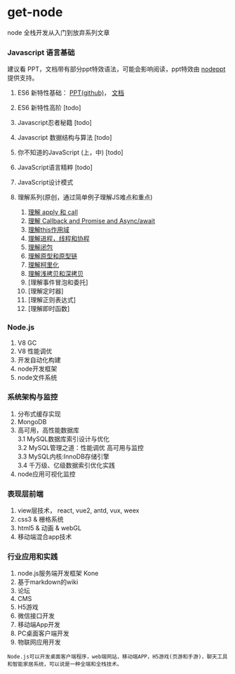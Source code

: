 # get-node
node 全栈开发从入门到放弃系列文章

### Javascript 语言基础
建议看 PPT，文档带有部分ppt特效语法，可能会影响阅读，ppt特效由 [nodeppt](https://github.com/daviscai/nodePPT) 提供支持。

1. ES6 新特性基础： [PPT(github)](https://daviscai.github.io/es6_base/)， [文档](https://github.com/daviscai/get-node/blob/master/es6_base/es6.base.md)   

2. ES6 新特性高阶 [todo]  

3. Javascript忍者秘籍 [todo]

4. Javascript 数据结构与算法 [todo]    

5. 你不知道的JavaScript (上，中) [todo]  

6. JavaScript语言精粹 [todo]

7. JavaScript设计模式

8. 理解系列(原创，通过简单例子理解JS难点和重点)
    1. [理解 apply 和 call](https://github.com/daviscai/get-node/blob/master/understand/js_apply_call.md)
    2. [理解 Callback and Promise and Async/await](https://github.com/daviscai/get-node/blob/master/understand/js_callback_promise_async.md)
    3. [理解this作用域](https://github.com/daviscai/get-node/blob/master/understand/js_this.md)  
    4. [理解进程，线程和协程](https://github.com/daviscai/get-node/blob/master/understand/js_thread.md)
    5. [理解闭包](https://github.com/daviscai/get-node/blob/master/understand/js_closure.md)
    6. [理解原型和原型链](https://github.com/daviscai/get-node/blob/master/understand/js_prototype.md)
    7. [理解柯里化](https://github.com/daviscai/get-node/blob/master/understand/js_curry.md)
    8. [理解浅拷贝和深拷贝](https://github.com/daviscai/get-node/blob/master/understand/js_deepcopy.md)
    9. [理解事件冒泡和委托]
    10. [理解定时器]
    11. [理解正则表达式]
    12. [理解即时函数]


### Node.js
1. V8 GC
2. V8 性能调优
3. 开发自动化构建
4. node开发框架
5. node文件系统

### 系统架构与监控
1. 分布式缓存实现
2. MongoDB
3. 高可用，高性能数据库  
    3.1 MySQL数据库索引设计与优化  
    3.2 MySQL管理之道：性能调优 高可用与监控  
    3.3 MySQL内核:InnoDB存储引擎  
    3.4 千万级、亿级数据索引优化实践
4. node应用可视化监控

### 表现层前端
1. view层技术， react, vue2, antd, vux, weex
2. css3 & 栅格系统
3. html5 & 动画 & webGL
4. 移动端混合app技术

### 行业应用和实践
1. node.js服务端开发框架 Kone
2. 基于markdown的wiki
3. 论坛
4. CMS
5. H5游戏
6. 微信接口开发
7. 移动端App开发
8. PC桌面客户端开发
9. 物联网应用开发


`Node.js可以开发桌面客户端程序，web端网站，移动端APP，H5游戏(页游和手游)，聊天工具和智能家居系统，可以说是一种全端和全栈技术。`
